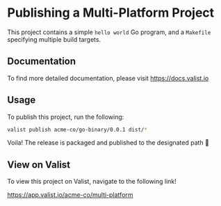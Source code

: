 # Publishing a Multi-Platform Project

This project contains a simple `hello world` Go program, and a `Makefile` specifying multiple build targets.

## Documentation

To find more detailed documentation, please visit https://docs.valist.io

## Usage

To publish this project, run the following:

```bash
valist publish acme-co/go-binary/0.0.1 dist/*
```

Voila! The release is packaged and published to the designated path 🚀

## View on Valist

To view this project on Valist, navigate to the following link!

<https://app.valist.io/acme-co/multi-platform>
